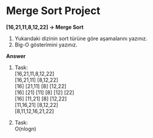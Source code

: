 # Merge Sort Project

**[16,21,11,8,12,22] -> Merge Sort**

1. Yukarıdaki dizinin sort türüne göre aşamalarını yazınız.
2. Big-O gösterimini yazınız.

**Answer**
1. Task:<br>
    [16,21,11,8,12,22]<br>
    [16,21,11] [8,12,22]<br>
    [16] [21,11] [8] [12,22]<br>
    [16] [21] [11] [8] [12] [22]<br>
    [16] [11,21] [8] [12,22]<br>
    [11,16,21] [8,12,22]<br>
    [8,11,12,16,21,22]<br>

2. Task:<br>
    O(nlogn)


 